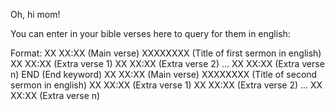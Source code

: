 Oh, hi mom!

You can enter in your bible verses here to query for them in english:

Format:
XX XX:XX (Main verse)
XXXXXXXX (Title of first sermon in english)
XX XX:XX (Extra verse 1)
XX XX:XX (Extra verse 2)
...
XX XX:XX (Extra verse n)
END      (End keyword)
XX XX:XX (Main verse)
XXXXXXXX (Title of second sermon in english)
XX XX:XX (Extra verse 1)
XX XX:XX (Extra verse 2)
...
XX XX:XX (Extra verse n)

